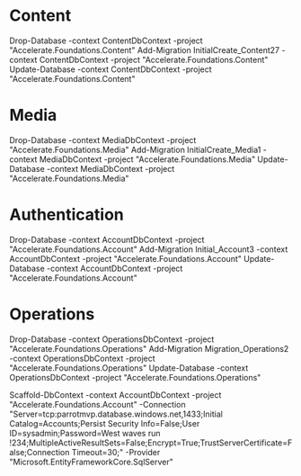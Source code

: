 
# Content
Drop-Database -context ContentDbContext -project "Accelerate.Foundations.Content" 
Add-Migration InitialCreate_Content27 -context ContentDbContext -project "Accelerate.Foundations.Content" 
Update-Database -context ContentDbContext -project "Accelerate.Foundations.Content" 
# Media
Drop-Database -context MediaDbContext -project "Accelerate.Foundations.Media" 
Add-Migration InitialCreate_Media1 -context MediaDbContext -project "Accelerate.Foundations.Media" 
Update-Database -context MediaDbContext -project "Accelerate.Foundations.Media" 
# Authentication
Drop-Database -context AccountDbContext -project "Accelerate.Foundations.Account" 
Add-Migration Initial_Account3 -context AccountDbContext -project "Accelerate.Foundations.Account" 
Update-Database -context AccountDbContext -project "Accelerate.Foundations.Account" 

# Operations
Drop-Database -context OperationsDbContext -project "Accelerate.Foundations.Operations" 
Add-Migration Migration_Operations2 -context OperationsDbContext -project "Accelerate.Foundations.Operations" 
Update-Database -context OperationsDbContext -project "Accelerate.Foundations.Operations" 

Scaffold-DbContext -context AccountDbContext -project  "Accelerate.Foundations.Account"  -Connection "Server=tcp:parrotmvp.database.windows.net,1433;Initial Catalog=Accounts;Persist Security Info=False;User ID=sysadmin;Password=West waves run !234;MultipleActiveResultSets=False;Encrypt=True;TrustServerCertificate=False;Connection Timeout=30;" -Provider "Microsoft.EntityFrameworkCore.SqlServer"
